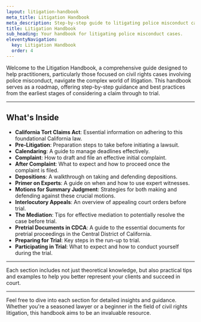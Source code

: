 ```yaml
---
layout: litigation-handbook
meta_title: Litigation Handbook
meta_description: Step-by-step guide to litigating police misconduct cases in federal court.
title: Litigation Handbook
sub_heading: Your handbook for litigating police misconduct cases.
eleventyNavigation:
  key: Litigation Handbook
  order: 4
---
```


Welcome to the Litigation Handbook, a comprehensive guide designed to help practitioners, particularly those focused on civil rights cases involving police misconduct, navigate the complex world of litigation. This handbook serves as a roadmap, offering step-by-step guidance and best practices from the earliest stages of considering a claim through to trial.

---

## What's Inside

- **California Tort Claims Act**: Essential information on adhering to this foundational California law.
- **Pre-Litigation**: Preparation steps to take before initiating a lawsuit.
- **Calendaring**: A guide to manage deadlines effectively.
- **Complaint**: How to draft and file an effective initial complaint.
- **After Complaint**: What to expect and how to proceed once the complaint is filed.
- **Depositions**: A walkthrough on taking and defending depositions.
- **Primer on Experts**: A guide on when and how to use expert witnesses.
- **Motions for Summary Judgment**: Strategies for both making and defending against these crucial motions.
- **Interlocutory Appeals**: An overview of appealing court orders before trial.
- **The Mediation**: Tips for effective mediation to potentially resolve the case before trial.
- **Pretrial Documents in CDCA**: A guide to the essential documents for pretrial proceedings in the Central District of California.
- **Preparing for Trial**: Key steps in the run-up to trial.
- **Participating in Trial**: What to expect and how to conduct yourself during the trial.

---

Each section includes not just theoretical knowledge, but also practical tips and examples to help you better represent your clients and succeed in court.

---

Feel free to dive into each section for detailed insights and guidance. Whether you're a seasoned lawyer or a beginner in the field of civil rights litigation, this handbook aims to be an invaluable resource.